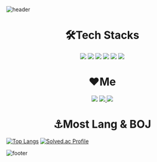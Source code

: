 
![header](https://capsule-render.vercel.app/api?type=waving&color=gradient&height=300&section=header&text=Sanghyun0505&fontSize=80&animation=fadeIn&fontAlignY=40&desc=Front-End%20Developer)
# <div align="center">🛠️Tech Stacks</div>
<div align="center">
<img src="https://img.shields.io/badge/c-%2300599C.svg?style=for-the-badge&logo=c&logoColor=white"/>
<img src="https://img.shields.io/badge/python-3776AB?style=for-the-badge&logo=python&logoColor=white">
<img src="https://img.shields.io/badge/html5-%23E34F26.svg?style=for-the-badge&logo=html5&logoColor=white"/>
<img src="https://img.shields.io/badge/css3-%231572B6.svg?style=for-the-badge&logo=css3&logoColor=white"/>
<img src="https://img.shields.io/badge/javascript-%23323330.svg?style=for-the-badge&logo=javascript&logoColor=%23F7DF1E"/>
<img src="https://img.shields.io/badge/react-%2320232a.svg?style=for-the-badge&logo=react&logoColor=%2361DAFB"/>
</div>

# <div align="center">❤️Me</div>
<div align="center">
<a href="https://www.instagram.com/sanghyun_x6/"><img src="https://img.shields.io/badge/Instagram-E4405F?style=flat-square&logo=Instagram&logoColor=white&link=https://www.instagram.com/sanghyun_x6/"/></a>
<a href="mailto:sanghyun9467@gmail.com"><img src="https://img.shields.io/badge/Gmail-d14836?style=flat-square&logo=Gmail&logoColor=white&link=sanghyun9467@gmail.com"/>
</a>
<a href="https://blog.naver.com/parksanghyun0505/"><img src="https://img.shields.io/badge/-Naver%20Blog-brightgreen?style=flat-square&logo=Naver&logoColor=white&link=https://blog.naver.com/parksanghyun0505/"/></a>
</div>


# <div align="center">⚓Most Lang & BOJ
[![Top Langs](https://github-readme-stats.vercel.app/api/top-langs/?username=Sanghyun0505&layout=compact)](https://github.com/Sanghyun0505/github-readme-stats)
 [![Solved.ac Profile](http://mazassumnida.wtf/api/v2/generate_badge?boj=doldory55)](https://solved.ac/profile/doldory55)

</div>

![footer](https://capsule-render.vercel.app/api?type=wave&color=gradient&height=200&section=footer&fontSize=90)
